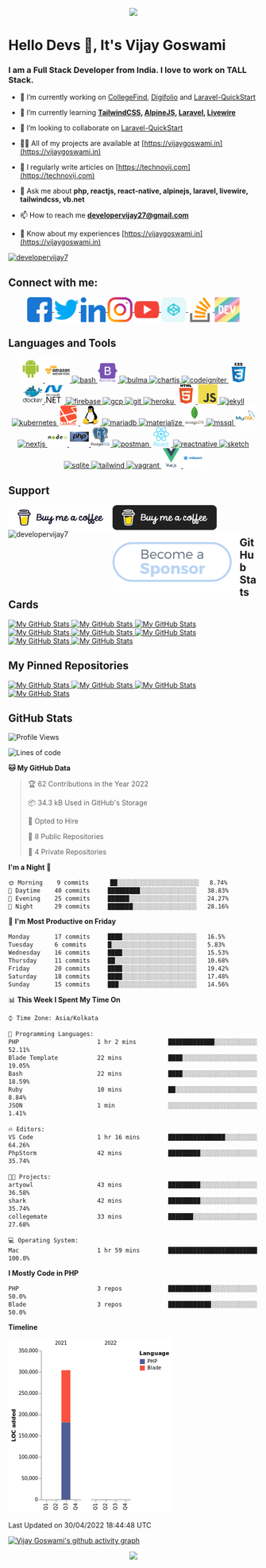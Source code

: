 <p align="center">
    <img src="https://github-profile-trophy.vercel.app/?username=developervijay7&theme=onedark&margin-w=15" />
</p>

# Hello Devs 👋, It's Vijay Goswami

### I am a Full Stack Developer from India. I love to work on TALL Stack.

- 🔭 I’m currently working on [CollegeFind](https://collegefind.in), [Digifolio](https://digifolio) and [Laravel-QuickStart](https://laravel-quickstart.co)

- 🌱 I’m currently learning **[TailwindCSS](), [AlpineJS](), [Laravel](), [Livewire]()**

- 👯 I’m looking to collaborate on [Laravel-QuickStart](https://github.com/developervijay7/laravel-icons)

- 👨‍💻 All of my projects are available at [https://vijaygoswami.in](https://vijaygoswami.in)

- 📝 I regularly write articles on [https://technovij.com](https://technovij.com)

- 💬 Ask me about **php, reactjs, react-native, alpinejs, laravel, livewire, tailwindcss, vb.net**

- 📫 How to reach me **developervijay27@gmail.com**

- 📄 Know about my experiences [https://vijaygoswami.in](https://vijaygoswami.in)

<p>
    <a href="https://twitter.com/developervijay7" target="blank">
    <img src="https://img.shields.io/twitter/follow/developervijay7?logo=twitter&style=for-the-badge" alt="developervijay7" /></a>
</p>

## Connect with me:

<!--- Social Icons --->
<p align="center">
    <a href="https://facebook.com/developervijay">
        <img align="center" src="https://raw.githubusercontent.com/developervijay7/developervijay7/main/images/icons/facebook.svg" alt="developervijay7" height="50" width="50" />
    </a>
    <a href="https://twitter.com/developervijay7">
        <img align="center" src="https://raw.githubusercontent.com/developervijay7/developervijay7/main/images/icons/twitter.svg" alt="developervijay7" height="50" width="50" />
    </a>
    <a href="https://www.linkedin.com/in/hexpit/">
        <img align="center" src="https://raw.githubusercontent.com/developervijay7/developervijay7/main/images/icons/linked-in-alt.svg" alt="developervijay7" height="50" width="50" />
    </a>
    <a href="https://instagram.com/developervijay">
        <img align="center" src="https://raw.githubusercontent.com/developervijay7/developervijay7/main/images/icons/instagram.svg" alt="developervijay7" height="50" width="50" />
    </a>
    <a href="#">
        <img align="center" src="https://raw.githubusercontent.com/developervijay7/developervijay7/main/images/icons/youtube.svg" alt="developervijay7" height="50" width="50" />
    </a>
    <a href="https://codepen.io/developervijay7">
        <img align="center" src="https://raw.githubusercontent.com/developervijay7/developervijay7/main/images/icons/codepen.svg" alt="developervijay7" height="50" width="50" />
    </a>
    <a href="https://stackoverflow.com/users/developervijay7">
        <img align="center" src="https://raw.githubusercontent.com/developervijay7/developervijay7/main/images/icons/stack-overflow.svg" alt="developervijay7" height="50" width="50" />
    </a>
    <a href="https://dev.to/developervijay7">
        <img align="center" src="https://raw.githubusercontent.com/developervijay7/developervijay7/main/images/icons/devto.svg" alt="developervijay7" height="50" width="50" />
    </a>
</p>
<!--- /Social Icons --->

## Languages and Tools

<!--- Technologies Icons --->
<p align="center"> 
    <a href="https://developer.android.com" target="_blank" rel="noreferrer">
        <img src="https://raw.githubusercontent.com/devicons/devicon/master/icons/android/android-original-wordmark.svg" alt="android" width="50" height="50"/>
    </a>
    <a href="https://aws.amazon.com" target="_blank" rel="noreferrer">
        <img src="https://raw.githubusercontent.com/devicons/devicon/master/icons/amazonwebservices/amazonwebservices-original-wordmark.svg" alt="aws" width="50" height="50"/>
    </a>
    <a href="https://www.gnu.org/software/bash/" target="_blank" rel="noreferrer">
        <img src="https://www.vectorlogo.zone/logos/gnu_bash/gnu_bash-icon.svg" alt="bash" width="40" height="40"/>
    </a> 
    <a href="https://getbootstrap.com" target="_blank" rel="noreferrer"> 
        <img src="https://raw.githubusercontent.com/devicons/devicon/master/icons/bootstrap/bootstrap-plain-wordmark.svg" alt="bootstrap" width="40" height="40"/> 
    </a> 
    <a href="https://bulma.io/" target="_blank" rel="noreferrer"> 
        <img src="https://raw.githubusercontent.com/gilbarbara/logos/804dc257b59e144eaca5bc6ffd16949752c6f789/logos/bulma.svg" alt="bulma" width="40" height="40"/> 
    </a> 
    <a href="https://www.chartjs.org" target="_blank" rel="noreferrer"> 
        <img src="https://www.chartjs.org/media/logo-title.svg" alt="chartjs" width="40" height="40"/> 
    </a> 
    <a href="https://codeigniter.com" target="_blank" rel="noreferrer"> 
        <img src="https://cdn.worldvectorlogo.com/logos/codeigniter.svg" alt="codeigniter" width="40" height="40"/> 
    </a> 
    <a href="https://www.w3schools.com/css/" target="_blank" rel="noreferrer"> 
        <img src="https://raw.githubusercontent.com/devicons/devicon/master/icons/css3/css3-original-wordmark.svg" alt="css3" width="40" height="40"/> 
    </a> 
    <a href="https://www.docker.com/" target="_blank" rel="noreferrer"> 
        <img src="https://raw.githubusercontent.com/devicons/devicon/master/icons/docker/docker-original-wordmark.svg" alt="docker" width="40" height="40"/>   
    </a> 
    <a href="https://dotnet.microsoft.com/" target="_blank" rel="noreferrer"> 
        <img src="https://raw.githubusercontent.com/devicons/devicon/master/icons/dot-net/dot-net-original-wordmark.svg" alt="dotnet" width="40" height="40"/> 
    </a> 
    <a href="https://firebase.google.com/" target="_blank" rel="noreferrer"> 
        <img src="https://www.vectorlogo.zone/logos/firebase/firebase-icon.svg" alt="firebase" width="40" height="40"/> 
    </a> 
    <a href="https://cloud.google.com" target="_blank" rel="noreferrer"> 
        <img src="https://www.vectorlogo.zone/logos/google_cloud/google_cloud-icon.svg" alt="gcp" width="40" height="40"/> 
    </a> 
    <a href="https://git-scm.com/" target="_blank" rel="noreferrer"> 
        <img src="https://www.vectorlogo.zone/logos/git-scm/git-scm-icon.svg" alt="git" width="40" height="40"/> 
    </a> 
    <a href="https://heroku.com" target="_blank" rel="noreferrer"> 
        <img src="https://www.vectorlogo.zone/logos/heroku/heroku-icon.svg" alt="heroku" width="40" height="40"/> 
    </a> 
    <a href="https://www.w3.org/html/" target="_blank" rel="noreferrer"> 
        <img src="https://raw.githubusercontent.com/devicons/devicon/master/icons/html5/html5-original-wordmark.svg" alt="html5" width="40" height="40"/>     
    </a> 
    <a href="https://developer.mozilla.org/en-US/docs/Web/JavaScript" target="_blank" rel="noreferrer"> 
        <img src="https://raw.githubusercontent.com/devicons/devicon/master/icons/javascript/javascript-original.svg" alt="javascript" width="40" height="40"/> 
    </a> 
    <a href="https://jekyllrb.com/" target="_blank" rel="noreferrer"> 
        <img src="https://www.vectorlogo.zone/logos/jekyllrb/jekyllrb-icon.svg" alt="jekyll" width="40" height="40"/> 
    </a> 
    <a href="https://kubernetes.io" target="_blank" rel="noreferrer"> 
        <img src="https://www.vectorlogo.zone/logos/kubernetes/kubernetes-icon.svg" alt="kubernetes" width="40" height="40"/> 
    </a> 
    <a href="https://laravel.com/" target="_blank" rel="noreferrer"> 
        <img src="https://raw.githubusercontent.com/devicons/devicon/master/icons/laravel/laravel-plain-wordmark.svg" alt="laravel" width="40" height="40"/>   
    </a> 
    <a href="https://www.linux.org/" target="_blank" rel="noreferrer"> 
        <img src="https://raw.githubusercontent.com/devicons/devicon/master/icons/linux/linux-original.svg" alt="linux" width="40" height="40"/> 
    </a>
    <a href="https://mariadb.org/" target="_blank" rel="noreferrer"> 
        <img src="https://www.vectorlogo.zone/logos/mariadb/mariadb-icon.svg" alt="mariadb" width="40" height="40"/> 
    </a> 
    <a href="https://materializecss.com/" target="_blank" rel="noreferrer">
        <img src="https://raw.githubusercontent.com/prplx/svg-logos/5585531d45d294869c4eaab4d7cf2e9c167710a9/svg/materialize.svg" alt="materialize" width="40" height="40"/> 
    </a> 
    <a href="https://www.mongodb.com/" target="_blank" rel="noreferrer"> 
        <img src="https://raw.githubusercontent.com/devicons/devicon/master/icons/mongodb/mongodb-original-wordmark.svg" alt="mongodb" width="40" height="40"/> 
    </a> 
    <a href="https://www.microsoft.com/en-us/sql-server" target="_blank" rel="noreferrer"> 
        <img src="https://www.svgrepo.com/show/303229/microsoft-sql-server-logo.svg" alt="mssql" width="40" height="40"/> 
    </a> 
    <a href="https://www.mysql.com/" target="_blank" rel="noreferrer"> 
        <img src="https://raw.githubusercontent.com/devicons/devicon/master/icons/mysql/mysql-original-wordmark.svg" alt="mysql" width="40" height="40"/> 
    </a> 
    <a href="https://nextjs.org/" target="_blank" rel="noreferrer"> 
        <img src="https://cdn.worldvectorlogo.com/logos/nextjs-2.svg" alt="nextjs" width="40" height="40"/> 
    </a> 
    <a href="https://nodejs.org" target="_blank" rel="noreferrer">
        <img src="https://raw.githubusercontent.com/devicons/devicon/master/icons/nodejs/nodejs-original-wordmark.svg" alt="nodejs" width="40" height="40"/> 
    </a> 
    <a href="https://www.php.net" target="_blank" rel="noreferrer"> 
        <img src="https://raw.githubusercontent.com/devicons/devicon/master/icons/php/php-original.svg" alt="php" width="40" height="40"/> 
    </a>
    <a href="https://www.postgresql.org" target="_blank" rel="noreferrer"> 
        <img src="https://raw.githubusercontent.com/devicons/devicon/master/icons/postgresql/postgresql-original-wordmark.svg" alt="postgresql" width="40" height="40"/> 
    </a> 
    <a href="https://postman.com" target="_blank" rel="noreferrer"> 
        <img src="https://www.vectorlogo.zone/logos/getpostman/getpostman-icon.svg" alt="postman" width="40" height="40"/>
    </a>
    <a href="https://reactjs.org/" target="_blank" rel="noreferrer">
        <img src="https://raw.githubusercontent.com/devicons/devicon/master/icons/react/react-original-wordmark.svg" alt="react" width="40" height="40"/> 
    </a> 
    <a href="https://reactnative.dev/" target="_blank" rel="noreferrer"> 
        <img src="https://reactnative.dev/img/header_logo.svg" alt="reactnative" width="40" height="40"/> 
    </a>
    <a href="https://www.sketch.com/" target="_blank" rel="noreferrer">
        <img src="https://www.vectorlogo.zone/logos/sketchapp/sketchapp-icon.svg" alt="sketch" width="40" height="40"/>
    </a>
    <a href="https://www.sqlite.org/" target="_blank" rel="noreferrer"> 
        <img src="https://www.vectorlogo.zone/logos/sqlite/sqlite-icon.svg" alt="sqlite" width="40" height="40"/> 
    </a> 
    <a href="https://tailwindcss.com/" target="_blank" rel="noreferrer"> 
        <img src="https://www.vectorlogo.zone/logos/tailwindcss/tailwindcss-icon.svg" alt="tailwind" width="40" height="40"/> 
    </a> 
    <a href="https://www.vagrantup.com/" target="_blank" rel="noreferrer"> 
        <img src="https://www.vectorlogo.zone/logos/vagrantup/vagrantup-icon.svg" alt="vagrant" width="40" height="40"/> 
    </a> 
    <a href="https://vuejs.org/" target="_blank" rel="noreferrer"> 
        <img src="https://raw.githubusercontent.com/devicons/devicon/master/icons/vuejs/vuejs-original-wordmark.svg" alt="vuejs" width="40" height="40"/> 
    </a>
    <a href="https://webpack.js.org" target="_blank" rel="noreferrer"> 
        <img src="https://raw.githubusercontent.com/devicons/devicon/d00d0969292a6569d45b06d3f350f463a0107b0d/icons/webpack/webpack-original-wordmark.svg" alt="webpack" width="40" height="40"/>
    </a> 
</p>
<!--- /Technologies Icons --->

## Support

<p>
    <a href="https://www.buymeacoffee.com/hexpit#gh-light-mode-only">
        <img align="left" src="https://raw.githubusercontent.com/developervijay7/developervijay7/main/images/buttons/bmc-white-button.png" height="50" width="210" alt="developervijay7" />
    </a>
    <a  href="https://www.buymeacoffee.com/hexpit#gh-dark-mode-only">
        <img align="left" src="https://raw.githubusercontent.com/developervijay7/developervijay7/main/images/buttons/bmc-black-button.png" height="50" width="210" alt="developervijay7" />
    </a>
    <a href="https://ko-fi.com/hexpit"> 
        <img align="left" src="https://cdn.ko-fi.com/cdn/kofi3.png?v=3" height="50" width="210" alt="developervijay7" />
    </a>
    <a href="https://opencollective.com/hexpit"> 
        <img align="left" src="https://raw.githubusercontent.com/developervijay7/developervijay7/main/images/buttons/become_sponsor-oc.svg" alt="developervijay7" />
    </a>
</p>

<br><br>

## GitHub Stats Cards

<a href="https://github.com/developervijay7#gh-light-mode-only">
 <img src="https://github-readme-streak-stats.herokuapp.com/?user=developervijay7&fire=pink" alt="My GitHub Stats" />
</a>
<a href="https://github.com/developervijay7#gh-dark-mode-only">
 <img src="https://github-readme-streak-stats.herokuapp.com/?user=developervijay7&theme=radical&fire=green" alt="My GitHub Stats" />
</a>

<a href="https://github.com/developervijay7#gh-light-mode-only">
 <img src="https://github-readme-stats.vercel.app/api?username=developervijay7&count_private=true&show_icons=true" alt="My GitHub Stats" />
</a>
<a href="https://github.com/developervijay7#gh-dark-mode-only">
 <img src="https://github-readme-stats.vercel.app/api?username=developervijay7&count_private=true&show_icons=true&theme=radical" alt="My GitHub Stats" />
</a>

<a href="https://github.com/developervijay7#gh-light-mode-only">
 <img src="https://github-readme-stats.vercel.app/api/top-langs?username=developervijay7&show_icons=true&langs_count=10&layout=compact" alt="My GitHub Stats" />
</a>
<a href="https://github.com/developervijay7#gh-dark-mode-only">
 <img src="https://github-readme-stats.vercel.app/api/top-langs?username=developervijay7&show_icons=true&langs_count=10&layout=compact&theme=radical" alt="My GitHub Stats" />
</a>

<a href="https://github.com/developervijay7#gh-light-mode-only">
 <img src="https://github-readme-stats.vercel.app/api/wakatime?username=hexpit" alt="My GitHub Stats" />
</a>
<a href="https://github.com/developervijay7#gh-dark-mode-only">
 <img src="https://github-readme-stats.vercel.app/api/wakatime?username=hexpit&theme=radical" alt="My GitHub Stats" />
</a>

## My Pinned Repositories

<a href="https://github.com/developervijay7#gh-light-mode-only">
 <img src="https://github-readme-stats.vercel.app/api/pin/?username=developervijay7&repo=laravel-quickstart&show_owner=true" alt="My GitHub Stats" />
</a>
<a href="https://github.com/developervijay7#gh-dark-mode-only">
 <img src="https://github-readme-stats.vercel.app/api/pin/?username=developervijay7&repo=laravel-quickstart&show_owner=true&theme=radical" alt="My GitHub Stats" />
</a>

<a href="https://github.com/developervijay7#gh-light-mode-only">
 <img src="https://github-readme-stats.vercel.app/api/pin/?username=developervijay7&repo=laravel-icons&show_owner=true" alt="My GitHub Stats" />
</a>
<a href="https://github.com/developervijay7#gh-dark-mode-only">
 <img src="https://github-readme-stats.vercel.app/api/pin/?username=developervijay7&repo=laravel-icons&show_owner=true&theme=radical" alt="My GitHub Stats" />
</a>


## GitHub Stats

<!--START_SECTION:waka-->
![Profile Views](http://img.shields.io/badge/Profile%20Views-4-blue)

![Lines of code](https://img.shields.io/badge/From%20Hello%20World%20I%27ve%20Written-304%20Thousand%20lines%20of%20code-blue)

**🐱 My GitHub Data** 

> 🏆 62 Contributions in the Year 2022
 > 
> 📦 34.3 kB Used in GitHub's Storage 
 > 
> 💼 Opted to Hire
 > 
> 📜 8 Public Repositories 
 > 
> 🔑 4 Private Repositories  
 > 
**I'm a Night 🦉** 

```text
🌞 Morning    9 commits      ██░░░░░░░░░░░░░░░░░░░░░░░   8.74% 
🌆 Daytime    40 commits     █████████░░░░░░░░░░░░░░░░   38.83% 
🌃 Evening    25 commits     ██████░░░░░░░░░░░░░░░░░░░   24.27% 
🌙 Night      29 commits     ███████░░░░░░░░░░░░░░░░░░   28.16%

```
📅 **I'm Most Productive on Friday** 

```text
Monday       17 commits     ████░░░░░░░░░░░░░░░░░░░░░   16.5% 
Tuesday      6 commits      █░░░░░░░░░░░░░░░░░░░░░░░░   5.83% 
Wednesday    16 commits     ████░░░░░░░░░░░░░░░░░░░░░   15.53% 
Thursday     11 commits     ██░░░░░░░░░░░░░░░░░░░░░░░   10.68% 
Friday       20 commits     ████░░░░░░░░░░░░░░░░░░░░░   19.42% 
Saturday     18 commits     ████░░░░░░░░░░░░░░░░░░░░░   17.48% 
Sunday       15 commits     ███░░░░░░░░░░░░░░░░░░░░░░   14.56%

```


📊 **This Week I Spent My Time On** 

```text
⌚︎ Time Zone: Asia/Kolkata

💬 Programming Languages: 
PHP                      1 hr 2 mins         █████████████░░░░░░░░░░░░   52.11% 
Blade Template           22 mins             ████░░░░░░░░░░░░░░░░░░░░░   19.05% 
Bash                     22 mins             ████░░░░░░░░░░░░░░░░░░░░░   18.59% 
Ruby                     10 mins             ██░░░░░░░░░░░░░░░░░░░░░░░   8.84% 
JSON                     1 min               ░░░░░░░░░░░░░░░░░░░░░░░░░   1.41%

🔥 Editors: 
VS Code                  1 hr 16 mins        ████████████████░░░░░░░░░   64.26% 
PhpStorm                 42 mins             █████████░░░░░░░░░░░░░░░░   35.74%

🐱‍💻 Projects: 
artyowl                  43 mins             █████████░░░░░░░░░░░░░░░░   36.58% 
shark                    42 mins             █████████░░░░░░░░░░░░░░░░   35.74% 
collegemate              33 mins             ███████░░░░░░░░░░░░░░░░░░   27.68%

💻 Operating System: 
Mac                      1 hr 59 mins        █████████████████████████   100.0%

```

**I Mostly Code in PHP** 

```text
PHP                      3 repos             ████████████░░░░░░░░░░░░░   50.0% 
Blade                    3 repos             ████████████░░░░░░░░░░░░░   50.0%

```


**Timeline**

![Chart not found](https://raw.githubusercontent.com/developervijay7/developervijay7/main/charts/bar_graph.png) 


 Last Updated on 30/04/2022 18:44:48 UTC
<!--END_SECTION:waka-->

[![Vijay Goswami's github activity graph](https://activity-graph.herokuapp.com/graph?username=developervijay7&theme=dracula)](https://github.com/developervijay7/github-readme-activity-graph)

<p align="center">
  <img src="https://capsule-render.vercel.app/api?type=waving&color=gradient&height=60&section=footer"/>
</p>
